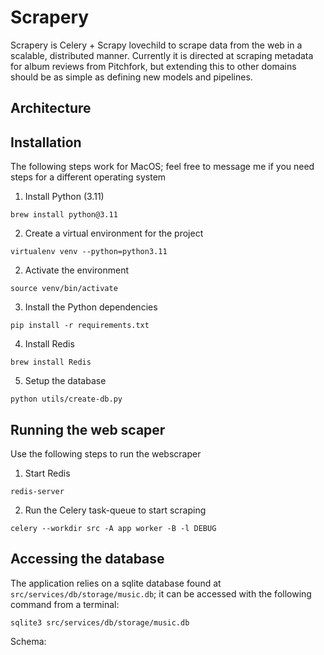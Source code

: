 # Scrapery
Scrapery is Celery + Scrapy lovechild to scrape data from the web in a scalable, distributed manner. Currently it is directed at scraping metadata for album reviews from Pitchfork, but extending this to other domains should be as simple as defining new models and pipelines.


## Architecture

## Installation

The following steps work for MacOS; feel free to message me if you need steps for a different operating system

1. Install Python (3.11)
```
brew install python@3.11
```
2. Create a virtual environment for the project
```
virtualenv venv --python=python3.11
```
2. Activate the environment
```
source venv/bin/activate
```
3. Install the Python dependencies
```
pip install -r requirements.txt
```
4. Install Redis
```
brew install Redis
```
5. Setup the database
```
python utils/create-db.py
```

## Running the web scaper

Use the following steps to run the webscraper
1. Start Redis
```
redis-server
```
2. Run the Celery task-queue to start scraping
```
celery --workdir src -A app worker -B -l DEBUG
```

## Accessing the database

The application relies on a sqlite database found at `src/services/db/storage/music.db`; it can be accessed with the following command from a terminal:
```
sqlite3 src/services/db/storage/music.db
```
Schema:

